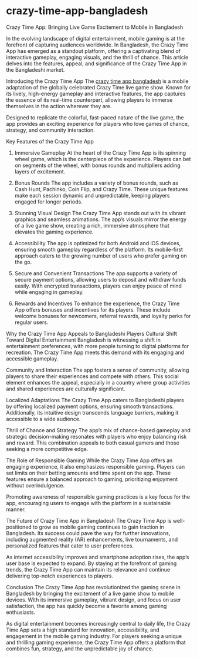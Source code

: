 # crazy-time-app-bangladesh
Crazy Time App: Bringing Live Game Excitement to Mobile in Bangladesh

In the evolving landscape of digital entertainment, mobile gaming is at the forefront of capturing audiences worldwide. In Bangladesh, the Crazy Time App has emerged as a standout platform, offering a captivating blend of interactive gameplay, engaging visuals, and the thrill of chance. This article delves into the features, appeal, and significance of the Crazy Time App in the Bangladeshi market.

Introducing the Crazy Time App
The <a href=https://crazy-timebd.com/app/>crazy time app bangladesh</a> is a mobile adaptation of the globally celebrated Crazy Time live game show. Known for its lively, high-energy gameplay and interactive features, the app captures the essence of its real-time counterpart, allowing players to immerse themselves in the action wherever they are.

Designed to replicate the colorful, fast-paced nature of the live game, the app provides an exciting experience for players who love games of chance, strategy, and community interaction.

Key Features of the Crazy Time App
1. Immersive Gameplay
At the heart of the Crazy Time App is its spinning wheel game, which is the centerpiece of the experience. Players can bet on segments of the wheel, with bonus rounds and multipliers adding layers of excitement.

2. Bonus Rounds
The app includes a variety of bonus rounds, such as Cash Hunt, Pachinko, Coin Flip, and Crazy Time. These unique features make each session dynamic and unpredictable, keeping players engaged for longer periods.

3. Stunning Visual Design
The Crazy Time App stands out with its vibrant graphics and seamless animations. The app’s visuals mirror the energy of a live game show, creating a rich, immersive atmosphere that elevates the gaming experience.

4. Accessibility
The app is optimized for both Android and iOS devices, ensuring smooth gameplay regardless of the platform. Its mobile-first approach caters to the growing number of users who prefer gaming on the go.

5. Secure and Convenient Transactions
The app supports a variety of secure payment options, allowing users to deposit and withdraw funds easily. With encrypted transactions, players can enjoy peace of mind while engaging in gameplay.

6. Rewards and Incentives
To enhance the experience, the Crazy Time App offers bonuses and incentives for its players. These include welcome bonuses for newcomers, referral rewards, and loyalty perks for regular users.

Why the Crazy Time App Appeals to Bangladeshi Players
Cultural Shift Toward Digital Entertainment
Bangladesh is witnessing a shift in entertainment preferences, with more people turning to digital platforms for recreation. The Crazy Time App meets this demand with its engaging and accessible gameplay.

Community and Interaction
The app fosters a sense of community, allowing players to share their experiences and compete with others. This social element enhances the appeal, especially in a country where group activities and shared experiences are culturally significant.

Localized Adaptations
The Crazy Time App caters to Bangladeshi players by offering localized payment options, ensuring smooth transactions. Additionally, its intuitive design transcends language barriers, making it accessible to a wide audience.

Thrill of Chance and Strategy
The app’s mix of chance-based gameplay and strategic decision-making resonates with players who enjoy balancing risk and reward. This combination appeals to both casual gamers and those seeking a more competitive edge.

The Role of Responsible Gaming
While the Crazy Time App offers an engaging experience, it also emphasizes responsible gaming. Players can set limits on their betting amounts and time spent on the app. These features ensure a balanced approach to gaming, prioritizing enjoyment without overindulgence.

Promoting awareness of responsible gaming practices is a key focus for the app, encouraging users to engage with the platform in a sustainable manner.

The Future of Crazy Time App in Bangladesh
The Crazy Time App is well-positioned to grow as mobile gaming continues to gain traction in Bangladesh. Its success could pave the way for further innovations, including augmented reality (AR) enhancements, live tournaments, and personalized features that cater to user preferences.

As internet accessibility improves and smartphone adoption rises, the app’s user base is expected to expand. By staying at the forefront of gaming trends, the Crazy Time App can maintain its relevance and continue delivering top-notch experiences to players.

Conclusion
The Crazy Time App has revolutionized the gaming scene in Bangladesh by bringing the excitement of a live game show to mobile devices. With its immersive gameplay, vibrant design, and focus on user satisfaction, the app has quickly become a favorite among gaming enthusiasts.

As digital entertainment becomes increasingly central to daily life, the Crazy Time App sets a high standard for innovation, accessibility, and engagement in the mobile gaming industry. For players seeking a unique and thrilling gaming experience, the Crazy Time App offers a platform that combines fun, strategy, and the unpredictable joy of chance.






